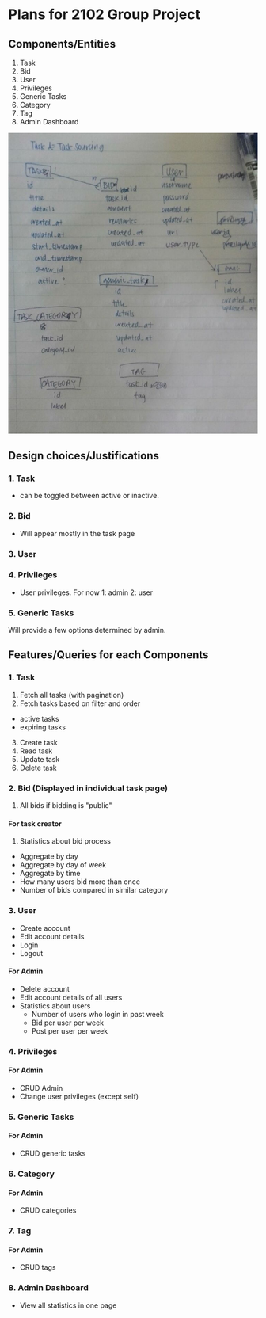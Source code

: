 # Plans for 2102 Group Project

## Components/Entities

1. Task
2. Bid
3. User
4. Privileges
5. Generic Tasks
6. Category
7. Tag
8. Admin Dashboard

![Schema](schemasketch.jpg "Schema")

## Design choices/Justifications

### 1. Task

- can be toggled between active or inactive.

### 2. Bid

- Will appear mostly in the task page

### 3. User

### 4. Privileges
- User privileges. For now 1: admin 2: user

### 5. Generic Tasks

Will provide a few options determined by admin.

## Features/Queries for each Components

### 1. Task

1. Fetch all tasks (with pagination)
2. Fetch tasks based on filter and order
  - active tasks
  - expiring tasks
3. Create task
4. Read task
5. Update task
6. Delete task

### 2. Bid (Displayed in individual task page)

1. All bids if bidding is "public"

#### For task creator

1. Statistics about bid process
  - Aggregate by day
  - Aggregate by day of week
  - Aggregate by time
  - How many users bid more than once
  - Number of bids compared in similar category

### 3. User
  - Create account
  - Edit account details
  - Login
  - Logout

#### For Admin
  - Delete account
  - Edit account details of all users
  - Statistics about users
    - Number of users who login in past week
    - Bid per user per week
    - Post per user per week

### 4. Privileges
#### For Admin
  - CRUD Admin
  - Change user privileges (except self)

### 5. Generic Tasks
#### For Admin
  - CRUD generic tasks

### 6. Category
#### For Admin
  - CRUD categories

### 7. Tag
#### For Admin
  - CRUD tags

### 8. Admin Dashboard
  - View all statistics in one page
